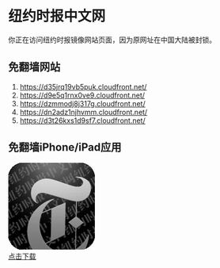 <h1>纽约时报中文网</h1>
<p>你正在访问纽约时报镜像网站页面，因为原网址在中国大陆被封锁。</p>
<h2>免翻墙网站</h2>
<ol>
<li><a href="https://d35jrq19vb5puk.cloudfront.net/" target="1">https://d35jrq19vb5puk.cloudfront.net/</a></li>
<li><a href="https://d9e5q1rnx0ve9.cloudfront.net/" target="2">https://d9e5q1rnx0ve9.cloudfront.net/</a></li>
<li><a href="https://dzmmodj8j317g.cloudfront.net/" target="3">https://dzmmodj8j317g.cloudfront.net/</a></li>
<li><a href="https://dn2adz1njhvmm.cloudfront.net/" target="4">https://dn2adz1njhvmm.cloudfront.net/</a></li>
<li><a href="https://d3t26kxs1d9sf7.cloudfront.net/" target="5">https://d3t26kxs1d9sf7.cloudfront.net/</a></li>
</ol>
<h2>免翻墙iPhone/iPad应用</h2>
<p>
	<a href="https://itunes.apple.com/cn/app/niu-yue-shi-bao-zhong-wen-wang/id807498298?mt=8">
		<img src="icon175x175.jpeg" />
		<br/>点击下载
	</a>
</p>